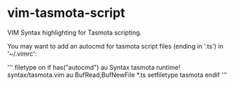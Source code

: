 # vim-tasmota-script
VIM Syntax highlighting for Tasmota scripting.

You may want to add an autocmd for tasmota script files (ending in '.ts') in '~/.vimrc':

'''
filetype on
if has("autocmd")
  au Syntax tasmota     runtime! syntax/tasmota.vim
  au BufRead,BufNewFile *.ts setfiletype tasmota
endif
'''
